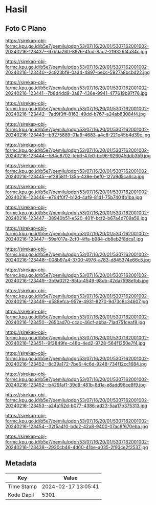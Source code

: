 # Hasil

## Foto C Plano

https://sirekap-obj-formc.kpu.go.id/b5e7/pemilu/pdpr/53/07/16/20/01/5307162001002-20240216-123437--67bda260-8976-4fcd-8ac2-2f9326f4a34c.jpg

https://sirekap-obj-formc.kpu.go.id/b5e7/pemilu/pdpr/53/07/16/20/01/5307162001002-20240216-123440--2c923bf9-0a34-4897-becc-5927a8bcbd22.jpg

https://sirekap-obj-formc.kpu.go.id/b5e7/pemilu/pdpr/53/07/16/20/01/5307162001002-20240216-123441--7b8d4dd9-3a87-436e-9941-477619b97f76.jpg

https://sirekap-obj-formc.kpu.go.id/b5e7/pemilu/pdpr/53/07/16/20/01/5307162001002-20240216-123442--7ad9f3ff-8163-49dd-b767-a24ab83084f4.jpg

https://sirekap-obj-formc.kpu.go.id/b5e7/pemilu/pdpr/53/07/16/20/01/5307162001002-20240216-123443--b9275889-01a9-4683-a4c8-221e45b4d39c.jpg

https://sirekap-obj-formc.kpu.go.id/b5e7/pemilu/pdpr/53/07/16/20/01/5307162001002-20240216-123444--584c8702-feb6-47e0-bc96-926045ddb359.jpg

https://sirekap-obj-formc.kpu.go.id/b5e7/pemilu/pdpr/53/07/16/20/01/5307162001002-20240216-123445--ef29581f-135a-439e-bef0-127a9d5ca6ca.jpg

https://sirekap-obj-formc.kpu.go.id/b5e7/pemilu/pdpr/53/07/16/20/01/5307162001002-20240216-123446--e794f0f7-b12d-4af9-81d1-75b7401fb1ba.jpg

https://sirekap-obj-formc.kpu.go.id/b5e7/pemilu/pdpr/53/07/16/20/01/5307162001002-20240216-123447--38940b51-e520-401f-bcf2-b67a4d709a59.jpg

https://sirekap-obj-formc.kpu.go.id/b5e7/pemilu/pdpr/53/07/16/20/01/5307162001002-20240216-123447--59af017a-2cf0-4ffa-b984-db8eb2f8dca1.jpg

https://sirekap-obj-formc.kpu.go.id/b5e7/pemilu/pdpr/53/07/16/20/01/5307162001002-20240216-123448--008b97a4-3700-4976-a783-d845374e66c5.jpg

https://sirekap-obj-formc.kpu.go.id/b5e7/pemilu/pdpr/53/07/16/20/01/5307162001002-20240216-123449--3b9a02f2-85fa-4549-98db-42da7598e1bb.jpg

https://sirekap-obj-formc.kpu.go.id/b5e7/pemilu/pdpr/53/07/16/20/01/5307162001002-20240216-123449--d588efca-957e-4931-8270-9d73c8c34607.jpg

https://sirekap-obj-formc.kpu.go.id/b5e7/pemilu/pdpr/53/07/16/20/01/5307162001002-20240216-123450--2650ad70-ccac-46cf-abba-71ad751ceaf8.jpg

https://sirekap-obj-formc.kpu.go.id/b5e7/pemilu/pdpr/53/07/16/20/01/5307162001002-20240216-123451--9f3849fe-c48b-4ed2-9728-564f1250e7f4.jpg

https://sirekap-obj-formc.kpu.go.id/b5e7/pemilu/pdpr/53/07/16/20/01/5307162001002-20240216-123452--8c39a172-7be6-4c6d-9248-734f12cc1684.jpg

https://sirekap-obj-formc.kpu.go.id/b5e7/pemilu/pdpr/53/07/16/20/01/5307162001002-20240216-123452--b4291af1-39d9-481b-8d1a-e8add96ce8f9.jpg

https://sirekap-obj-formc.kpu.go.id/b5e7/pemilu/pdpr/53/07/16/20/01/5307162001002-20240216-123453--a24a152d-b077-4386-ad23-5aa17b375313.jpg

https://sirekap-obj-formc.kpu.go.id/b5e7/pemilu/pdpr/53/07/16/20/01/5307162001002-20240216-123454--32f5a410-bdc2-42a8-9400-07ac8f670eba.jpg

https://sirekap-obj-formc.kpu.go.id/b5e7/pemilu/pdpr/53/07/16/20/01/5307162001002-20240216-123438--2930cb46-4d60-41be-a035-2f93ce2f2537.jpg


## Metadata

| Key        | Value               |
| ---------- | ------------------- |
| Time Stamp | 2024-02-17 13:05:41 |
| Kode Dapil | 5301                |




